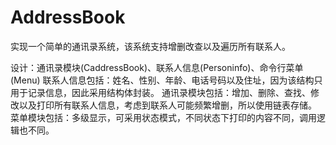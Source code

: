 # AddressBook
实现一个简单的通讯录系统，该系统支持增删改查以及遍历所有联系人。

设计：通讯录模块(CaddressBook)、联系人信息(Personinfo)、命令行菜单(Menu)
联系人信息包括：姓名、性别、年龄、电话号码以及住址，因为该结构只用于记录信息，因此采用结构体封装。
通讯录模块包括：增加、删除、查找、修改以及打印所有联系人信息，考虑到联系人可能频繁增删，所以使用链表存储。
菜单模块包括：多级显示，可采用状态模式，不同状态下打印的内容不同，调用逻辑也不同。